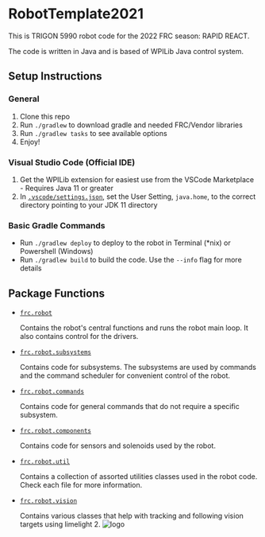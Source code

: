 # RobotTemplate2021

This is TRIGON 5990 robot code for the 2022 FRC season: RAPID REACT.

The code is written in Java and is based of WPILib Java control system.


## Setup Instructions

### General
1. Clone this repo
1. Run `./gradlew` to download gradle and needed FRC/Vendor libraries
1. Run `./gradlew tasks` to see available options
1. Enjoy!

### Visual Studio Code (Official IDE)
1. Get the WPILib extension for easiest use from the VSCode Marketplace - Requires Java 11 or greater
1. In [`.vscode/settings.json`](.vscode/settings.json), set the User Setting, `java.home`, to the correct directory pointing to your JDK 11 directory

### Basic Gradle Commands
* Run `./gradlew deploy` to deploy to the robot in Terminal (*nix) or Powershell (Windows)
* Run `./gradlew build` to build the code.  Use the `--info` flag for more details

## Package Functions
- [`frc.robot`](src/main/java/frc/robot)

    Contains the robot's central functions and runs the robot main loop. It also contains control for the drivers.

- [`frc.robot.subsystems`](src/main/java/frc/robot/subsystems)

    Contains code for subsystems. The subsystems are used by commands and the command scheduler for convenient control of the robot.
- [`frc.robot.commands`](src/main/java/frc/robot/commands)

    Contains code for general commands that do not require a specific subsystem.
- [`frc.robot.components`](src/main/java/frc/robot/components)

    Contains code for sensors and solenoids used by the robot. 

- [`frc.robot.util`](src/main/java/frc/robot/utils)

    Contains a collection of assorted utilities classes used in the robot code. Check each file for more information.

- [`frc.robot.vision`](src/main/java/frc/robot/vision)

    Contains various classes that help with tracking and following vision targets using limelight 2.
![logo](https://github.com/Programming-TRIGON/RobotCode2020/blob/master/images/TrigonLogo.png)
